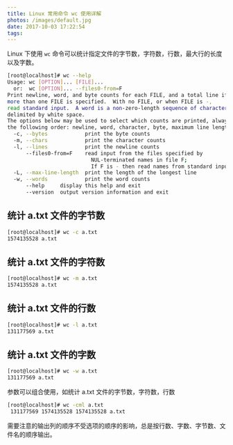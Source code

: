 ```yaml
---
title: Linux 常用命令 wc 使用详解
photos: /images/default.jpg
date: 2017-10-03 17:22:54
tags:
---
```


Linux 下使用 `wc` 命令可以统计指定文件的字节数，字符数，行数，最大行的长度以及字数。

<!-- more -->

```bash
[root@localhost]# wc --help
Usage: wc [OPTION]... [FILE]...
  or:  wc [OPTION]... --files0-from=F
Print newline, word, and byte counts for each FILE, and a total line if
more than one FILE is specified.  With no FILE, or when FILE is -,
read standard input.  A word is a non-zero-length sequence of characters
delimited by white space.
The options below may be used to select which counts are printed, always in
the following order: newline, word, character, byte, maximum line length.
  -c, --bytes            print the byte counts
  -m, --chars            print the character counts
  -l, --lines            print the newline counts
      --files0-from=F    read input from the files specified by
                           NUL-terminated names in file F;
                           If F is - then read names from standard input
  -L, --max-line-length  print the length of the longest line
  -w, --words            print the word counts
      --help     display this help and exit
      --version  output version information and exit
```

## 统计 a.txt 文件的字节数

```bash
[root@localhost]# wc -c a.txt 
1574135528 a.txt
```
## 统计 a.txt 文件的字符数

```bash
[root@localhost]# wc -m a.txt 
1574135528 a.txt
```

## 统计 a.txt 文件的行数

```bash
[root@localhost]# wc -l a.txt 
131177569 a.txt
```

## 统计 a.txt 文件的字数

```bash
[root@localhost]# wc -w a.txt 
131177569 a.txt
```

参数可以组合使用，如统计 a.txt 文件的字节数，字符数，行数

```bash
[root@localhost]# wc -cml a.txt 
 131177569 1574135528 1574135528 a.txt
```

需要注意的输出列的顺序不受选项的顺序的影响，总是按行数、字数、字节数、文件名的顺序输出。



